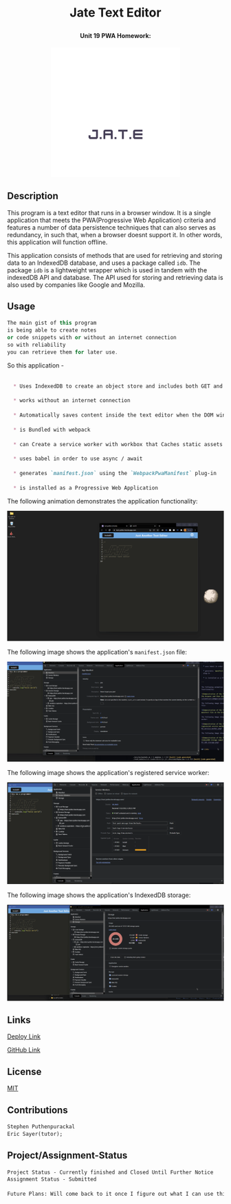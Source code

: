 
# <p align="center"> **Jate Text Editor**
#### <p align="center">Unit 19 PWA Homework:
 
</p>

<p align="center">
  <img width="300" height="300" src="/client/src/images/logo.png">
</p>

## Description

This program is a text editor that runs in a browser window. It is a single application that meets the PWA(Progressive Web Application) criteria and features a number of data persistence techniques that can also serves as redundancy, in such that, when a browser doesnt support it. In other words, this application will function offline.

This application consists of methods that are used for retrieving and storing data to an IndexedDB database, and uses a package called `idb`. The package `idb` is a lightweight wrapper which is used in tandem with the indexedDB API and database. The API used for storing and retrieving data is also used by companies like Google and Mozilla.



## Usage

```c++
The main gist of this program
is being able to create notes 
or code snippets with or without an internet connection
so with reliability
you can retrieve them for later use.
```

So this application - 

```md

  * Uses IndexedDB to create an object store and includes both GET and PUT methods

  * works without an internet connection

  * Automatically saves content inside the text editor when the DOM window is unfocused

  * is Bundled with webpack

  * can Create a service worker with workbox that Caches static assets

  * uses babel in order to use async / await

  * generates `manifest.json` using the `WebpackPwaManifest` plug-in

  * is installed as a Progressive Web Application

```

The following animation demonstrates the application functionality:

![Demonstration of the finished Unit 19 Homework being used in the browser and then installed.](.\client\src\images\assets\00-demo.gif)

The following image shows the application's `manifest.json` file:

![Demonstration of the finished Unit 19 Homework with a manifest file in the browser.](.\client\src\images\assets\01-manifest.gif)

The following image shows the application's registered service worker:

![Demonstration of the finished Unit 19 Homework with a registered service worker in the browser.](.\client\src\images\assets\02-service-worker.gif)

The following image shows the application's IndexedDB storage:

![Demonstration of the finished Unit 19 Homework with a IndexedDB storage named 'jate' in the browser.](.\client\src\images\assets\03-idb-storage.gif)


## Links

[Deploy Link](https://text-jeditor.herokuapp.com/)

[GitHub Link](https://github.com/datfoosteve/textEditor)

## License

[MIT](https://choosealicense.com/licenses/mit/)

## Contributions
```md
Stephen Puthenpurackal
Eric Sayer(tutor);
```
## Project/Assignment-Status
```md
Project Status - Currently finished and Closed Until Further Notice
Assignment Status - Submitted

Future Plans: Will come back to it once I figure out what I can use this for.
```
